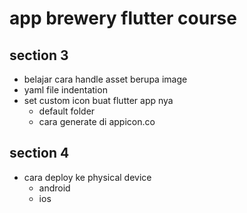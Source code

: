 # app brewery flutter course
## section 3
- belajar cara handle asset berupa image
- yaml file indentation 
- set custom icon buat flutter app nya 
    - default folder 
    - cara generate di appicon.co

## section 4 
- cara deploy ke physical device
    - android
    - ios      